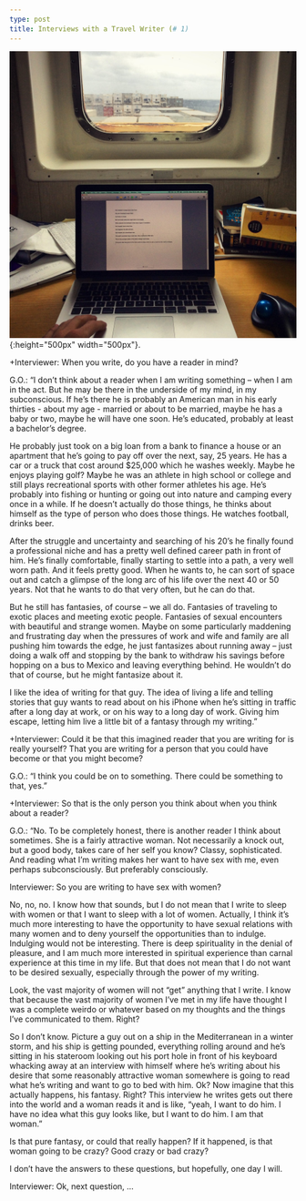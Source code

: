 ```yaml
---
type: post
title: Interviews with a Travel Writer (# 1)
---
```

![travel writer](/images/writer.jpg){:height="500px" width="500px"}.

+Interviewer: When you write, do you have a reader in mind?

G.O.: “I don’t think about a reader when I am writing something – when I am in the act. But he may be there in the underside of my mind, in my subconscious. If he’s there he is probably an American man in his early thirties - about my age - married or about to be married, maybe he has a baby or two, maybe he will have one soon. He’s educated, probably at least a bachelor’s degree.

He probably just took on a big loan from a bank to finance a house or an apartment that he’s going to pay off over the next, say, 25 years. He has a car or a truck that cost around $25,000 which he washes weekly. Maybe he enjoys playing golf? Maybe he was an athlete in high school or college and still plays recreational sports with other former athletes his age. He’s probably into fishing or hunting or going out into nature and camping every once in a while. If he doesn’t actually do those things, he thinks about himself as the type of person who does those things. He watches football, drinks beer.

After the struggle and uncertainty and searching of his 20’s he finally found a professional niche and has a pretty well defined career path in front of him. He’s finally comfortable, finally starting to settle into a path, a very well worn path. And it feels pretty good. When he wants to, he can sort of space out and catch a glimpse of the long arc of his life over the next 40 or 50 years. Not that he wants to do that very often, but he can do that. 

But he still has fantasies, of course – we all do. Fantasies of traveling to exotic places and meeting exotic people. Fantasies of sexual encounters with beautiful and strange women. Maybe on some particularly maddening and frustrating day when the pressures of work and wife and family are all pushing him towards the edge, he just fantasizes about running away – just doing a walk off and stopping by the bank to withdraw his savings before hopping on a bus to Mexico and leaving everything behind. He wouldn’t do that of course, but he might fantasize about it. 

I like the idea of writing for that guy. The idea of living a life and telling stories that guy wants to read about on his iPhone when he’s sitting in traffic after a long day at work, or on his way to a long day of work. Giving him escape, letting him live a little bit of a fantasy through my writing.”

+Interviewer: Could it be that this imagined reader that you are writing for is really yourself? That you are writing for a person that you could have become or that you might become?

G.O.: “I think you could be on to something. There could be something to that, yes.”

+Interviewer: So that is the only person you think about when you think about a reader?

G.O.: “No. To be completely honest, there is another reader I think about sometimes. She is a fairly attractive woman. Not necessarily a knock out, but a good body, takes care of her self you know? Classy, sophisticated. And reading what I’m writing makes her want to have sex with me, even perhaps subconsciously. But preferably consciously. 

Interviewer: So you are writing to have sex with women?

No, no, no. I know how that sounds, but I do not mean that I write to sleep with women or that I want to sleep with a lot of women. Actually, I think it’s much more interesting to have the opportunity to have sexual relations with many women and to deny yourself the opportunities than to indulge. Indulging would not be interesting. There is deep spirituality in the denial of pleasure, and I am much more interested in spiritual experience than carnal experience at this time in my life. But that does not mean that I do not want to be desired sexually, especially through the power of my writing. 

Look, the vast majority of women will not “get” anything that I write. I know that because the vast majority of women I’ve met in my life have thought I was a complete weirdo or whatever based on my thoughts and the things I’ve communicated to them. Right? 

So I don’t know. Picture a guy out on a ship in the Mediterranean in a winter storm, and his ship is getting pounded, everything rolling around and he’s sitting in his stateroom looking out his port hole in front of his keyboard whacking away at an interview with himself where he’s writing about his desire that some reasonably attractive woman somewhere is going to read what he’s writing and want to go to bed with him. Ok? Now imagine that this actually happens, his fantasy. Right? This interview he writes gets out there into the world and a woman reads it and is like, “yeah, I want to do him. I have no idea what this guy looks like, but I want to do him. I am that woman.” 

Is that pure fantasy, or could that really happen? If it happened, is that woman going to be crazy? Good crazy or bad crazy? 

I don’t have the answers to these questions, but hopefully, one day I will. 

Interviewer: Ok, next question, …
